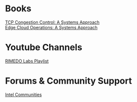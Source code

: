# Books
[TCP Congestion Control: A Systems Approach](https://tcpcc.systemsapproach.org/)\
[Edge Cloud Operations: A Systems Approach](https://ops.systemsapproach.org/monitor.html)
# Youtube Channels
[RIMEDO Labs Playlist](https://www.youtube.com/c/RIMEDOLabs/playlists)
# Forums & Community Support
[Intel Communities](https://community.intel.com/) 
